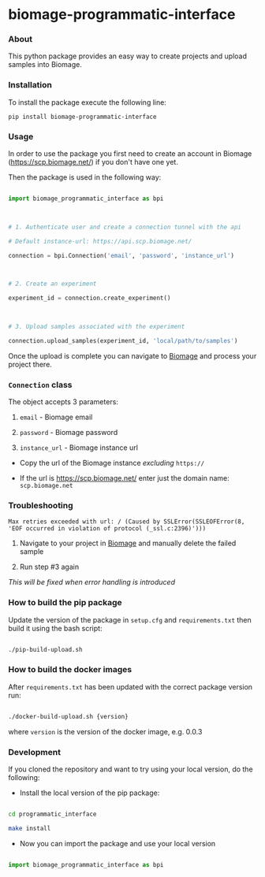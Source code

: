 # biomage-programmatic-interface

  

### About

This python package provides an easy way to create projects and upload samples into Biomage.

  

### Installation

To install the package execute the following line:

`pip install biomage-programmatic-interface`

### Usage

In order to use the package you first need to create an account in Biomage (https://scp.biomage.net/) if you don't have one yet.

  

Then the package is used in the following way:

```python

import biomage_programmatic_interface as bpi

  

# 1. Authenticate user and create a connection tunnel with the api

# Default instance-url: https://api.scp.biomage.net/

connection = bpi.Connection('email', 'password', 'instance_url')

  

# 2. Create an experiment

experiment_id = connection.create_experiment()

  

# 3. Upload samples associated with the experiment

connection.upload_samples(experiment_id, 'local/path/to/samples')

```

Once the upload is complete you can navigate to [Biomage](https://scp.biomage.net/) and process your project there.

  

### `Connection` class

  

The object accepts 3 parameters:

1. `email` - Biomage email

2. `password` - Biomage password

3. `instance_url` - Biomage instance url

- Copy the url of the Biomage instance *excluding* `https://`

- If the url is https://scp.biomage.net/ enter just the domain name: `scp.biomage.net`

  

### Troubleshooting

  

`Max retries exceeded with url: / (Caused by SSLError(SSLEOFError(8, 'EOF occurred in violation of protocol (_ssl.c:2396)')))`

1. Navigate to your project in [Biomage](https://scp.biomage.net/) and manually delete the failed sample

2. Run step #3 again

  

*This will be fixed when error handling is introduced*

  

### How to build the pip package

  

Update the version of the package in `setup.cfg` and `requirements.txt` then build it using the bash script:

  

```bash

./pip-build-upload.sh

```

  

### How to build the docker images

  

After `requirements.txt` has been updated with the correct package version run:

```bash

./docker-build-upload.sh {version}

```

where `version` is the version of the docker image, e.g. 0.0.3

  

### Development

  

If you cloned the repository and want to try using your local version, do the following:


- Install the local version of the pip package:

```bash

cd programmatic_interface

make install

```

  

- Now you can import the package and use your local version

```python

import biomage_programmatic_interface as bpi

```